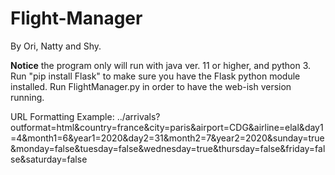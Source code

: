 # Flight-Manager
By Ori, Natty and Shy.

**Notice** the program only will run with java ver. 11 or higher, and python 3.
Run "pip install Flask" to make sure you have the Flask python module installed.
Run FlightManager.py in order to have the web-ish version running.

URL Formatting Example: 
../arrivals?outformat=html&country=france&city=paris&airport=CDG&airline=elal&day1=4&month1=6&year1=2020&day2=31&month2=7&year2=2020&sunday=true&monday=false&tuesday=false&wednesday=true&thursday=false&friday=false&saturday=false